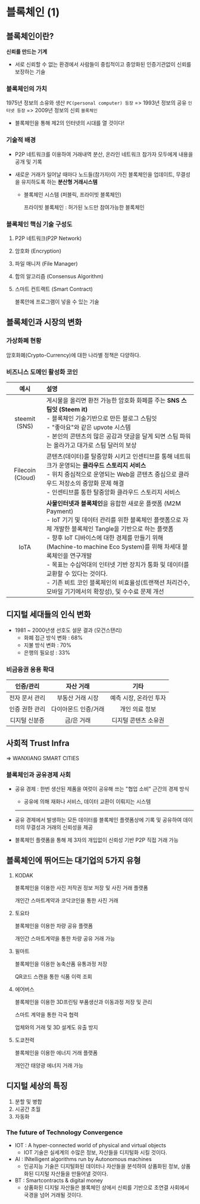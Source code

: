 # 블록체인 (1)

## 블록체인이란?

**신뢰를 만드는 기계**

- 서로 신뢰할 수 없는 환경에서 사람들이 중립적이고 중앙화된 인증기관없이 신뢰를 보장하는 기술

### 블록체인의 가치

1975년 정보의 소유와 생산 `PC(personal computer) 등장` => 1993년 정보의 공유 `인터넷 등장` => 2009년 정보의 신뢰 `블록체인`

- 블록체인을 통해 제2의 인터넷의 시대를 열 것이다!

### 기술적 배경

- P2P 네트워크를 이용하여 거래내역 분산, 온라인 네트워크 참가자 모두에게 내용을 공개 및 기록

- 새로운 거래가 일어날 때마다 노드들(참가자)이 가진 블록체인을 업데이트, 무결성을 유지하도록 하는 **분산형 거래시스템**

  - 블록체인 시스템 (퍼블릭, 프라이빗 블록체인)

    프라이빗 블록체인 : 허가된 노드만 참여가능한 블록체인

### 블록체인 핵심 기술 구성도

1. P2P 네트워크(P2P Network)

2. 암호화 (Encryption)

3. 파일 매니저 (File Manager)

4. 합의 알고리즘 (Consensus Algorithm)

5. 스마트 컨트랙트 (Smart Contract)

   블록안에 프로그램이 넣을 수 있는 기술



## 블록체인과 시장의 변화

### 가상화폐 현황

암호화폐(Crypto-Currency)에 대한 나라별 정책은 다양하다.

### 비즈니스 도메인 활성화 코인

|       예시       | 설명                                                         |
| :--------------: | :----------------------------------------------------------- |
|  steemit (SNS)   | 게시물을 올리면 환전 가능한 암호화 화페를 주는 **SNS 스팀잇 (Steem it)**<br />- 블록체인 기술기반으로 만든 블로그 스팀잇 <br />- "좋아요"와 같은 upvote 시스템<br />- 본인의 콘텐츠의 많은 공감과 댓글을 달게 되면 스팀 파워는 올라가고 대가로 스팀 달러의 보상 |
| Filecoin (Cloud) | 콘텐츠(데이터)를 탈중앙화 시키고 인센티브를 통해 네트워크가 운영되는 **클라우드 스토리지 서비스**<br />- 위치 중심적으로 운영되는 Web을 콘텐츠 중심으로 클라우드 저장소의 중앙화 문제 해결<br />- 인센티브를 통한 탈중앙화 클라우드 스토리지 서비스 |
|       IoTA       | **사물인터넷과 블록체인**을 융합한 새로운 플랫폼 (M2M Payment)<br />- IoT 기기 및 데이터 관리를 위한 블록체인 플랫폼으로 자체 개발한 블록체인 Tangle을 기반으로 하는 플랫폼<br />- 향후 IoT 디바이스에 대한 경제를 만들기 위해 (Machine-to machine Eco System)를 위해 차세대 블록체인을 연구개발<br />- 목표는 수십억대의 인터넷 기반 장치가 통화 및 데이터를 교환할 수 있다는 것이다.<br />- 기존 비트 코인 블록체인의 비효율성(트랜잭션 처리건수, 모바일 기기에서의 확장성), 및 수수료 문제 개선 |



## 디지털 세대들의 인식 변화

- 1981 ~ 2000년생 선호도 설문 결과 (모건스탠리)
  - 화폐 접근 방식 변화 : 68%
  - 지불 방식 변화 : 70%
  - 은행의 필요성 : 33%

### 비금융권 응용 확대

|   인증/관리    |      자산 거래       |          기타          |
| :------------: | :------------------: | :--------------------: |
| 전자 문서 관리 |   부동산 거래 시장   | 예측 시장, 온라인 투자 |
| 인증 권한 관리 | 다이아몬드 인증/거래 |     개인 의료 정보     |
| 디지털 신분증  |      금/은 거래      |  디지털 콘텐츠 소유권  |



## 사회적 Trust Infra

=> WANXIANG SMART CITIES

### 블록체인과 공유경제 사회

- 공유 경제 : 한번 생산된 제품을 여럿이 공유해 쓰는 "협업 소비" 근간의 경제 방식

  - 공유에 의해 재화나 서비스, 데이터 교환이 이뤄지는 시스템

  ---

- 공유 경제에서 발생하는 모든 데이터를 블록체인 플랫폼상에 기록 및 공유하여 데이터의 무결성과 거래의 신뢰성을 제공
- 블록체인 플랫폼을 통해 제 3자의 개입없이 신뢰성 기반 P2P 직접 거래 가능



## 블록체인에 뛰어드는 대기업의 5가지 유형

1. KODAK

   블록체인을 이용한 사진 저작권 정보 저장 및 사진 거래 플랫폼

   개인간 스마트계약과 코닥코인을 통한 사진 거래

2. 토요타

   블록체인을 이용한 차량 공유 플랫폼

   개인간 스마트계약을 통한 차량 공유 거래 가능

3. 윌마트

   블록체인을 이용한 농축산품 유통과정 저장

   QR코드 스캔을 통한 식품 이력 조회

4. 에어버스

   블록체인을 이용한 3D프린팅 부품생산과 이동과정 저장 및 관리

   스마트 계약을 통한 각국 협력

   업체와의 거래 및 3D 설계도 유출 방지

5. 도쿄전력

   블록체인을 이용한 에너지 거래 플랫폼

   개인간 태양광 에너지 거래 가능



## 디지털 세상의 특징

1. 분할 및 병합
2. 시공간 초월
3. 자동화

### The future of Technology Convergence

- IOT : A hyper-connected world of physical and virtual objects
  - IOT 기술은 실세계의 수많은 정보, 자산들을 디지털화 시킬 것이다.
- AI : INtelligent algorithms run by Autonomous machines
  - 인공지능 기술은 디지털화된 데이터나 자산들을 분석하여 상품화된 정보, 상품화된 디지털 자산들을 만들어낼 것이다.
- BT : Smartcontracts & digital money
  - 상품화된 디지털 자산들은 블록체인 상에서 신뢰를 기반으로 초연결 사회에서 국경을 넘어 거래될 것이다.